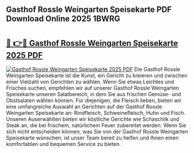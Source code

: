 ## Gasthof Rossle Weingarten Speisekarte PDF Download Online 2025 1BWRG

# <h2><a href="http://gca64l.nevu.top/?p=Gasthof+Rossle+Weingarten+Speisekarte">🔗 👉🔴 Gasthof Rossle Weingarten Speisekarte 2025 PDF</a></h2>

[![Gasthof Rossle Weingarten Speisekarte 2025 PDF](https://i.imgur.com/dBaPXMq.png)](http://gca64l.nevu.top/?p=Gasthof+Rossle+Weingarten+Speisekarte)
Die Gasthof Rossle Weingarten Speisekarte ist die Kunst, ein Gericht zu kreieren und zwischen einer Vielzahl von Gerichten zu wählen. Wenn Sie etwas Leichtes und Frisches suchen, empfehlen wir auf unserer Gasthof Rossle Weingarten Speisekarte unseren Salatbereich, in dem Sie aus frischen Gemüse- und Obstsalaten wählen können. Für diejenigen, die Fleisch lieben, bieten wir eine umfangreiche Auswahl an Gerichten auf der Gasthof Rossle Weingarten Speisekarte an: Rindfleisch, Schweinefleisch, Huhn und Fisch. Unseren Auserwählten bieten wir köstliche Gerichte wie Schaschlik und Steak an, die bei frischem, natürlichem Feuer zubereitet werden. Wenn Sie sich nicht entscheiden können, was Sie von der Gasthof Rossle Weingarten Speisekarte wünschen, ist unser Team bereit zu helfen und Ihnen einen komfortablen und bequemen Service zu bieten.
